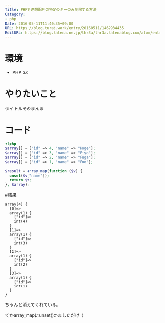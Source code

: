 ```yaml
---
Title: PHPで連想配列の特定のキーのみ削除する方法
Category:
- php
Date: 2016-05-11T11:40:35+09:00
URL: https://blog.turai.work/entry/20160511/1462934435
EditURL: https://blog.hatena.ne.jp/thr3a/thr3a.hatenablog.com/atom/entry/6653812171395521927
---
```


# 環境

- PHP 5.6

# やりたいこと

タイトルそのまんま

# コード

```php
<?php
$array[] = ["id" => 4, "name" => "Hoge"];
$array[] = ["id" => 3, "name" => "Piyo"];
$array[] = ["id" => 2, "name" => "Fuga"];
$array[] = ["id" => 1, "name" => "Foo"];

$result = array_map(function ($v) {
  unset($v["name"]);
  return $v;
}, $array);
```

#結果

```
array(4) {
  [0]=>
  array(1) {
    ["id"]=>
    int(4)
  }
  [1]=>
  array(1) {
    ["id"]=>
    int(3)
  }
  [2]=>
  array(1) {
    ["id"]=>
    int(2)
  }
  [3]=>
  array(1) {
    ["id"]=>
    int(1)
  }
}
```

ちゃんと消えてくれている。

てかarray_mapにunset()かましただけ（
